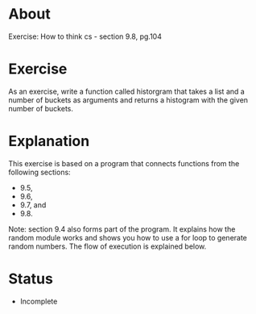 # About
Exercise: How to think cs - section 9.8, pg.104

# Exercise
As an exercise, write a function called historgram that takes a list and a number of buckets as arguments and returns a histogram with the given number of buckets.

# Explanation
This exercise is based on a program that connects functions from the following sections:
 - 9.5, 
 - 9.6,
 - 9.7, and
 - 9.8.

Note: section 9.4 also forms part of the program. It explains how the random module works and shows you how to use a for loop to generate random numbers. The flow of execution is explained below.

# Status
- Incomplete
